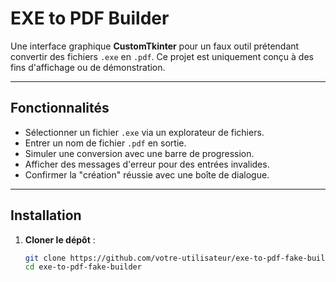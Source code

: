 # EXE to PDF Builder

Une interface graphique **CustomTkinter** pour un faux outil prétendant convertir des fichiers `.exe` en `.pdf`. Ce projet est uniquement conçu à des fins d'affichage ou de démonstration.

---

## Fonctionnalités

- Sélectionner un fichier `.exe` via un explorateur de fichiers.
- Entrer un nom de fichier `.pdf` en sortie.
- Simuler une conversion avec une barre de progression.
- Afficher des messages d'erreur pour des entrées invalides.
- Confirmer la "création" réussie avec une boîte de dialogue.

---

## Installation

1. **Cloner le dépôt** :
   ```bash
   git clone https://github.com/votre-utilisateur/exe-to-pdf-fake-builder.git
   cd exe-to-pdf-fake-builder
